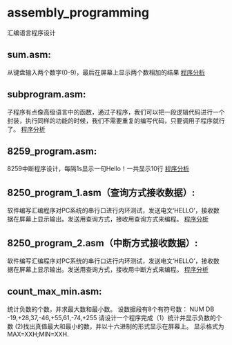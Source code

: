 # assembly_programming
汇编语言程序设计
## sum.asm:
从键盘输入两个数字(0-9)，最后在屏幕上显示两个数相加的结果
<a href="https://www.chenhao.fun/2021/01/28/%E6%B1%87%E7%BC%96%E8%AF%AD%E8%A8%80%E7%A8%8B%E5%BA%8F%E8%AE%BE%E8%AE%A1%EF%BC%883%EF%BC%89/#2-%E7%A8%8B%E5%BA%8F2-Sum">程序分析</a>
## subprogram.asm:
子程序有点像高级语言中的函数，通过子程序，我们可以把一段逻辑代码进行一个封装，执行同样的功能的时候，我们不需要重复的编写代码，只要调用子程序就行了。
<a href="https://www.chenhao.fun/2021/01/28/%E6%B1%87%E7%BC%96%E8%AF%AD%E8%A8%80%E7%A8%8B%E5%BA%8F%E8%AE%BE%E8%AE%A1%EF%BC%884%EF%BC%89/#5-%E5%AD%90%E7%A8%8B%E5%BA%8F%EF%BC%81">程序分析</a>
## 8259_program.asm:
8259中断程序设计，每隔1s显示一句Hello！一共显示10行
<a href="https://www.chenhao.fun/2021/01/28/%E6%B1%87%E7%BC%96%E8%AF%AD%E8%A8%80%E7%A8%8B%E5%BA%8F%E8%AE%BE%E8%AE%A1%EF%BC%885%EF%BC%89/">程序分析</a>
## 8250_program_1.asm（查询方式接收数据）:
软件编写汇编程序对PC系统的串行口进行内环测试，发送电文‘HELLO’，接收数据在屏幕上显示输出。发送用查询方式，接收用查询方式来编程。
<a href="https://www.chenhao.fun/2021/01/28/%E6%B1%87%E7%BC%96%E8%AF%AD%E8%A8%80%E7%A8%8B%E5%BA%8F%E8%AE%BE%E8%AE%A1%EF%BC%886%EF%BC%89/">程序分析</a>
## 8250_program_2.asm（中断方式接收数据）:
软件编写汇编程序对PC系统的串行口进行内环测试，发送电文‘HELLO’，接收数据在屏幕上显示输出。发送用查询方式，接收用中断方式来编程。
<a href="https://www.chenhao.fun/2021/01/28/%E6%B1%87%E7%BC%96%E8%AF%AD%E8%A8%80%E7%A8%8B%E5%BA%8F%E8%AE%BE%E8%AE%A1%EF%BC%886%EF%BC%89/">程序分析</a>
## count_max_min.asm:
统计负数的个数，并求最大数和最小数。
设数据段有8个有符号数：
NUM  DB -19,+28,37,-46,+55,61,-74,+255
请设计一个程序完成（1）统计并显示负数的个数
                   (2)找出真值最大和最小的数，并以十六进制的形式显示在屏幕上。
显示格式为  MAX=XXH;MIN=XXH.
